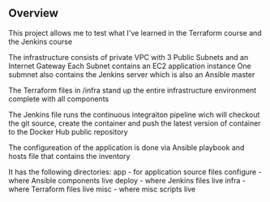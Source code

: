 ## Overview
This project allows me to test what I've learned in the Terraform course and the Jenkins course

The infrastructure consists of private VPC with 3 Public Subnets and an Internet Gateway
Each Subnet contains an EC2 application instance
One submnet also contains the Jenkins server which is also an Ansible master

The Terraform files in /infra stand up the entire infrastructure environment complete with all components

The Jenkins file runs the continuous integraiton pipeline wich will checkout the git source, 
create the container and push the latest version of container to the Docker Hub public repository

The configureation of the application is done via Ansible playbook and hosts file that contains the inventory

It has the following directories:
 app - for application source files
 configure - where Ansible components live
 deploy - where Jenkins files live 
 infra - where Terraform files live
 misc - where misc scripts live

 

